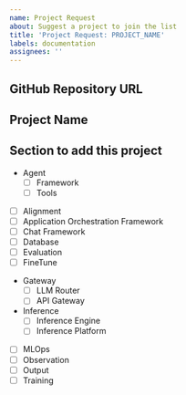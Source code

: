 ```yaml
---
name: Project Request
about: Suggest a project to join the list
title: 'Project Request: PROJECT_NAME'
labels: documentation
assignees: ''
---
```


## GitHub Repository URL
<!-- Example: https://github.com/google/adk-python -->

## Project Name
<!-- Example: Agent Development Kit (ADK) -->

## Section to add this project

- Agent
    - [ ] Framework
    - [ ] Tools
- [ ] Alignment 
- [ ] Application Orchestration Framework
- [ ] Chat Framework
- [ ] Database
- [ ] Evaluation
- [ ] FineTune
- Gateway
    - [ ] LLM Router
    - [ ] API Gateway
- Inference
    - [ ] Inference Engine
    - [ ] Inference Platform
- [ ] MLOps
- [ ] Observation
- [ ] Output
- [ ] Training
